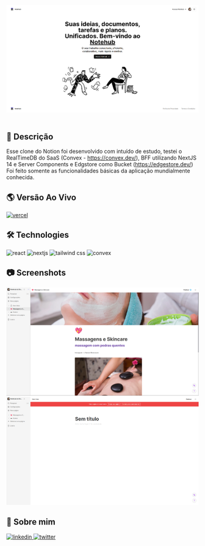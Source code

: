 <div align="center">
<img src="public/capa-notehub-readme.png" alt="O3.News"  />
</div>
<br />

## 📄 Descrição

Esse clone do Notion foi desenvolvido com intuído de estudo, testei o RealTimeDB do SaaS (Convex - https://convex.dev/), BFF utilizando NextJS 14 e Server Components e Edgstore como Bucket (https://edgestore.dev/)
Foi feito somente as funcionalidades básicas da aplicação mundialmente conhecida.

## 🌎 Versão Ao Vivo

[![vercel](https://img.shields.io/badge/vercel-000?style=for-the-badge&logo=vercel&logoColor=white)](https://notehub-app.vercel.app/)

## 🛠 Technologies

![react][react] ![nextjs][nextjs] ![tailwind css][tailwind] ![convex][convex]

## 📷 Screenshots

<img src="public/page-notehub-readme.png" alt="home" />

<img src="public/page2-notehub-readme.png" alt="posts" />

## 🦾 Sobre mim

[
![linkedin](https://img.shields.io/badge/linkedin-0A66C2?style=for-the-badge&logo=linkedin&logoColor=white)
](https://www.linkedin.com/in/diogo-soares-993022180/)
[![twitter](https://img.shields.io/badge/twitter-1DA1F2?style=for-the-badge&logo=twitter&logoColor=white)](https://twitter.com/dioggosoares)


[react]: https://img.shields.io/badge/react-1E4174?style=for-the-badge&logo=react&logoColor=white&labelColor=81D8F7

[convex]: https://img.shields.io/badge/convex-1E4174?style=for-the-badge&logo=convex&logoColor=black&labelColor=ffffff

[tailwind]: https://img.shields.io/badge/tailwind%20css-1E4174?style=for-the-badge&logo=tailwindcss&logoColor=white&labelColor=0EA5E9

[nextjs]: https://img.shields.io/badge/nextjs-1E4174?style=for-the-badge&logo=vercel&logoColor=white&labelColor=000000
